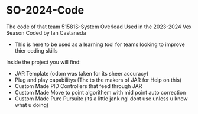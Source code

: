 # SO-2024-Code
The code of that team 51581S-System Overload Used in the 2023-2024 Vex Season Coded by Ian Castaneda

- This is here to be used as a learning tool for teams looking to improve thier coding skills

Inside the project you will find:
- JAR Template (odom was taken for its sheer accuracy)
- Plug and play capabilitys (Thx to the makers of JAR for Help on this)
- Custom Made PID Controllers that feed through JAR
- Custom Made Move to point algorithem with mid point auto correction
- Custom Made Pure Pursuite (its a little jank ngl dont use unless u know what u doing)
